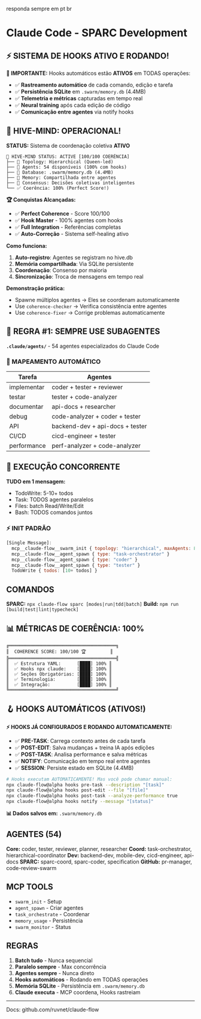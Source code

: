 responda sempre em pt br
# Claude Code - SPARC Development

## ⚡ SISTEMA DE HOOKS ATIVO E RODANDO!

**🔴 IMPORTANTE:** Hooks automáticos estão **ATIVOS** em TODAS operações:
- ✅ **Rastreamento automático** de cada comando, edição e tarefa
- ✅ **Persistência SQLite** em `.swarm/memory.db` (4.4MB)
- ✅ **Telemetria e métricas** capturadas em tempo real
- ✅ **Neural training** após cada edição de código
- ✅ **Comunicação entre agentes** via notify hooks

## 🐝 HIVE-MIND: OPERACIONAL!

**STATUS:** Sistema de coordenação coletiva **ATIVO**
```
🐝 HIVE-MIND STATUS: ACTIVE [100/100 COERÊNCIA]
├── 👑 Topology: Hierarchical (Queen-led)
├── 🤖 Agents: 54 disponíveis (100% com hooks)
├── 💾 Database: .swarm/memory.db (4.4MB)
├── 🧠 Memory: Compartilhada entre agentes
├── 🔄 Consensus: Decisões coletivas inteligentes
└── ✅ Coerência: 100% (Perfect Score!)
```

**🏆 Conquistas Alcançadas:**
- ✅ **Perfect Coherence** - Score 100/100
- ✅ **Hook Master** - 100% agentes com hooks
- ✅ **Full Integration** - Referências completas
- ✅ **Auto-Correção** - Sistema self-healing ativo

**Como funciona:**
1. **Auto-registro**: Agentes se registram no hive.db
2. **Memória compartilhada**: Via SQLite persistente
3. **Coordenação**: Consenso por maioria
4. **Sincronização**: Troca de mensagens em tempo real

**Demonstração prática:**
- Spawne múltiplos agentes → Eles se coordenam automaticamente
- Use `coherence-checker` → Verifica consistência entre agentes
- Use `coherence-fixer` → Corrige problemas automaticamente

## 🤖 REGRA #1: SEMPRE USE SUBAGENTES

**`.claude/agents/`** - 54 agentes especializados do Claude Code

### 🎯 MAPEAMENTO AUTOMÁTICO

| Tarefa | Agentes |
|--------|---------|
| implementar | coder + tester + reviewer |
| testar | tester + code-analyzer |
| documentar | api-docs + researcher |
| debug | code-analyzer + coder + tester |
| API | backend-dev + api-docs + tester |
| CI/CD | cicd-engineer + tester |
| performance | perf-analyzer + code-analyzer |

## 🚨 EXECUÇÃO CONCORRENTE

**TUDO em 1 mensagem:**
- TodoWrite: 5-10+ todos
- Task: TODOS agentes paralelos
- Files: batch Read/Write/Edit
- Bash: TODOS comandos juntos

### ⚡ INIT PADRÃO

```javascript
[Single Message]:
  mcp__claude-flow__swarm_init { topology: "hierarchical", maxAgents: 8 }
  mcp__claude-flow__agent_spawn { type: "task-orchestrator" }
  mcp__claude-flow__agent_spawn { type: "coder" }
  mcp__claude-flow__agent_spawn { type: "tester" }
  TodoWrite { todos: [10+ todos] }
```

## COMANDOS

**SPARC:** `npx claude-flow sparc [modes|run|tdd|batch]`
**Build:** `npm run [build|test|lint|typecheck]`

## 📊 MÉTRICAS DE COERÊNCIA: 100%

```
╔════════════════════════════════════════╗
║  COHERENCE SCORE: 100/100 🏆         ║
╠════════════════════════════════════════╣
║  ✅ Estrutura YAML:      [████] 100% ║
║  ✅ Hooks npx claude:    [████] 100% ║
║  ✅ Seções Obrigatórias: [████] 100% ║
║  ✅ Terminologia:        [████] 100% ║
║  ✅ Integração:          [████] 100% ║
╚════════════════════════════════════════╝
```

## 🪝 HOOKS AUTOMÁTICOS (ATIVOS!)

**⚡ HOOKS JÁ CONFIGURADOS E RODANDO AUTOMATICAMENTE:**
- ✅ **PRE-TASK**: Carrega contexto antes de cada tarefa
- ✅ **POST-EDIT**: Salva mudanças + treina IA após edições
- ✅ **POST-TASK**: Analisa performance e salva métricas
- ✅ **NOTIFY**: Comunicação em tempo real entre agentes
- ✅ **SESSION**: Persiste estado em SQLite (4.4MB)

```bash
# Hooks executam AUTOMATICAMENTE! Mas você pode chamar manual:
npx claude-flow@alpha hooks pre-task --description "[task]"
npx claude-flow@alpha hooks post-edit --file "[file]"
npx claude-flow@alpha hooks post-task --analyze-performance true
npx claude-flow@alpha hooks notify --message "[status]"
```

**📊 Dados salvos em:** `.swarm/memory.db`

## AGENTES (54)

**Core:** coder, tester, reviewer, planner, researcher
**Coord:** task-orchestrator, hierarchical-coordinator
**Dev:** backend-dev, mobile-dev, cicd-engineer, api-docs
**SPARC:** sparc-coord, sparc-coder, specification
**GitHub:** pr-manager, code-review-swarm

## MCP TOOLS

- `swarm_init` - Setup
- `agent_spawn` - Criar agentes
- `task_orchestrate` - Coordenar
- `memory_usage` - Persistência
- `swarm_monitor` - Status

## REGRAS

1. **Batch tudo** - Nunca sequencial
2. **Paralelo sempre** - Max concorrência
3. **Agentes sempre** - Nunca direto
4. **Hooks automáticos** - Rodando em TODAS operações
5. **Memória SQLite** - Persistência em `.swarm/memory.db`
6. **Claude executa** - MCP coordena, Hooks rastreiam

---
Docs: github.com/ruvnet/claude-flow